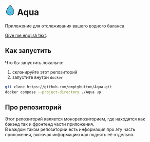<h1><img src="https://github.com/emptybutton/Aqua/blob/main/assets/logo.png?raw=true" width="33" height="33"/> Aqua</h1>
Приложение для отслеживания вашего водного баланса.

[Give me english text](https://github.com/emptybutton/Aqua/blob/main/README.eng.md).

## Как запустить
Что бы запустить локально:
1. склонируйте этот репозиторий
2. запустите внутри `docker`

```bash
git clone https://github.com/emptybutton/Aqua.git
docker compose --project-directory ./Aqua up
```

## Про репозиторий
Этот репозиторий является монорепозиторием, где находятся как бэкэнд так и фронтенд части приложения. <br>
В каждом таком репозитории есть информация про эту часть приложения, включая информацию как поднять её отдельно.
